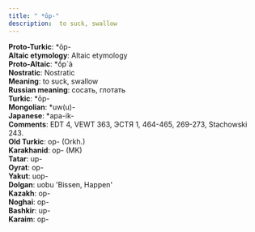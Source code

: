 ```yaml
---
title: " *ōp-"
description:  to suck, swallow
---
```


<strong>Proto-Turkic</strong>:  *ōp-<br>
<strong>Altaic etymology</strong>:  Altaic etymology<br>
<strong> Proto-Altaic</strong>:  *ṓp`à<br>
<strong>Nostratic</strong>:  Nostratic<br>
<strong>Meaning</strong>:  to suck, swallow<br>
<strong>Russian meaning</strong>:  сосать, глотать<br>
<strong>Turkic</strong>:  *ōp-<br>
<strong>Mongolian</strong>:  *uw(u)-<br>
<strong>Japanese</strong>:  *apa-ik-<br>
<strong>Comments</strong>:  EDT 4, VEWT 363, ЭСТЯ 1, 464-465, 269-273, Stachowski 243.<br>
<strong>Old Turkic</strong>:  op- (Orkh.)<br>
<strong>Karakhanid</strong>:  op- (MK)<br>
<strong>Tatar</strong>:  up-<br>
<strong>Oyrat</strong>:  op-<br>
<strong>Yakut</strong>:  uop-<br>
<strong>Dolgan</strong>:  uobu 'Bissen, Happen'<br>
<strong>Kazakh</strong>:  op-<br>
<strong>Noghai</strong>:  op-<br>
<strong>Bashkir</strong>:  up-<br>
<strong>Karaim</strong>:  op-<br>


